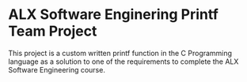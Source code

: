 # ALX Software Enginering Printf Team Project
This project is a custom written printf function in the C Programming language as a solution to one of the requirements to complete the ALX Software Engineering course.

